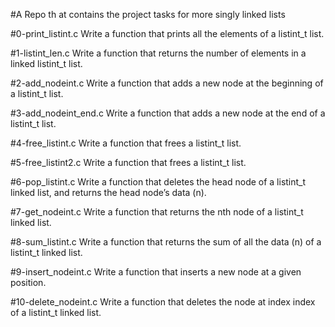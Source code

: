 #A Repo th at contains the project tasks for more singly linked lists

#0-print_listint.c
Write a function that prints all the elements of a listint_t list.

#1-listint_len.c
Write a function that returns the number of elements in a linked listint_t list.

#2-add_nodeint.c
Write a function that adds a new node at the beginning of a listint_t list.

#3-add_nodeint_end.c
Write a function that adds a new node at the end of a listint_t list.

#4-free_listint.c
Write a function that frees a listint_t list.

#5-free_listint2.c
Write a function that frees a listint_t list.

#6-pop_listint.c
Write a function that deletes the head node of a listint_t linked list, and returns the head node’s data (n).

#7-get_nodeint.c
Write a function that returns the nth node of a listint_t linked list.

#8-sum_listint.c
Write a function that returns the sum of all the data (n) of a listint_t linked list.

#9-insert_nodeint.c
Write a function that inserts a new node at a given position.


#10-delete_nodeint.c
Write a function that deletes the node at index index of a listint_t linked list.
